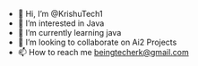 - 👋 Hi, I’m @KrishuTech1
- 👀 I’m interested in Java
- 🌱 I’m currently learning java
- 💞️ I’m looking to collaborate on Ai2 Projects
- 📫 How to reach me beingtecherk@gmail.com

<!---
KrishuTech1/KrishuTech1 is a ✨ special ✨ repository because its `README.md` (this file) appears on your GitHub profile.
You can click the Preview link to take a look at your changes.
--->
